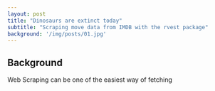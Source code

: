 ```yaml
---
layout: post
title: "Dinosaurs are extinct today"
subtitle: "Scraping move data from IMDB with the rvest package"
background: '/img/posts/01.jpg'
---
```


## Background
Web Scraping can be one of the easiest way of fetching